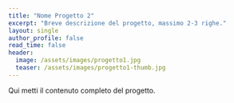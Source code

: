 ```yaml
---
title: "Nome Progetto 2"
excerpt: "Breve descrizione del progetto, massimo 2-3 righe."
layout: single
author_profile: false
read_time: false
header:
  image: /assets/images/progetto1.jpg
  teaser: /assets/images/progetto1-thumb.jpg
---
```


Qui metti il contenuto completo del progetto.
